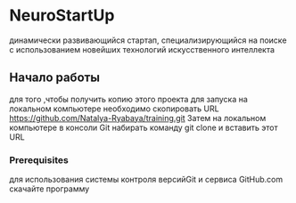 # NeuroStartUp
динамически развивающийся стартап, специализирующийся на поиске с использованием новейших технологий искусственного интеллекта
## Начало работы
для того ,чтобы получить копию этого проекта для запуска на локальном компьютере необходимо скопировать URL https://github.com/Natalya-Ryabaya/training.git Затем на локальном компьютере в консоли Git набирать команду git clone и вставить этот URL
### Prerequisites
 для использования системы контроля версийGit и сервиса GitHub.com скачайте программу 